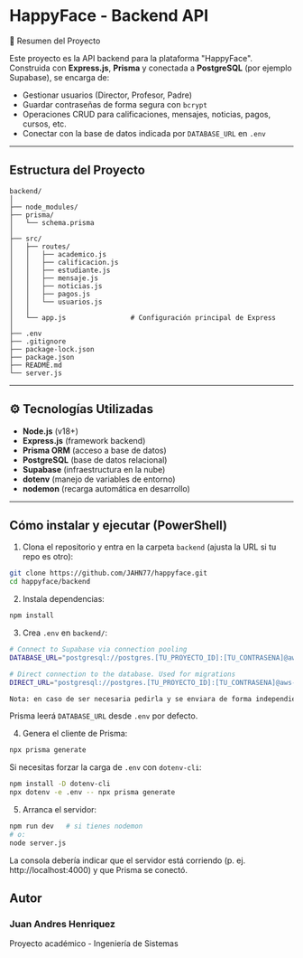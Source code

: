 # HappyFace - Backend API

📝 Resumen del Proyecto

Este proyecto es la API backend para la plataforma "HappyFace". Construida con **Express.js**, **Prisma** y conectada a **PostgreSQL** (por ejemplo Supabase), se encarga de:

- Gestionar usuarios (Director, Profesor, Padre)
- Guardar contraseñas de forma segura con `bcrypt`
- Operaciones CRUD para calificaciones, mensajes, noticias, pagos, cursos, etc.
- Conectar con la base de datos indicada por `DATABASE_URL` en `.env`

---
## Estructura del Proyecto
```
backend/
│
├── node_modules/
├── prisma/
│   └── schema.prisma
│
├── src/
│   ├── routes/
│   │   ├── academico.js
│   │   ├── calificacion.js
│   │   ├── estudiante.js
│   │   ├── mensaje.js
│   │   ├── noticias.js
│   │   ├── pagos.js
│   │   └── usuarios.js
│   │
│   └── app.js                # Configuración principal de Express
│
├── .env
├── .gitignore
├── package-lock.json
├── package.json
├── README.md
└── server.js
```
---

## ⚙️ Tecnologías Utilizadas

- **Node.js** (v18+)
- **Express.js** (framework backend)
- **Prisma ORM** (acceso a base de datos)
- **PostgreSQL** (base de datos relacional)
- **Supabase** (infraestructura en la nube)
- **dotenv** (manejo de variables de entorno)
- **nodemon** (recarga automática en desarrollo)

---

## Cómo instalar y ejecutar (PowerShell)

1) Clona el repositorio y entra en la carpeta `backend` (ajusta la URL si tu repo es otro):

```bash
git clone https://github.com/JAHN77/happyface.git
cd happyface/backend
```

2) Instala dependencias:

```bash
npm install
```

3) Crea `.env` en `backend/`:

```bash
# Connect to Supabase via connection pooling
DATABASE_URL="postgresql://postgres.[TU_PROYECTO_ID]:[TU_CONTRASENA]@aws-1-us-east-1.pooler.supabase.com:6543/postgres?pgbouncer=true"

# Direct connection to the database. Used for migrations
DIRECT_URL="postgresql://postgres.[TU_PROYECTO_ID]:[TU_CONTRASENA]@aws-1-us-east-1.pooler.supabase.com:5432/postgres"

Nota: en caso de ser necesaria pedirla y se enviara de forma independiente
```

Prisma leerá `DATABASE_URL` desde `.env` por defecto.

4) Genera el cliente de Prisma:

```bash
npx prisma generate
```

Si necesitas forzar la carga de `.env` con `dotenv-cli`:

```bash
npm install -D dotenv-cli
npx dotenv -e .env -- npx prisma generate
```

5) Arranca el servidor:

```bash
npm run dev   # si tienes nodemon
# o:
node server.js
```

La consola debería indicar que el servidor está corriendo (p. ej. http://localhost:4000) y que Prisma se conectó.


## Autor
### Juan Andres Henriquez
Proyecto académico - Ingeniería de Sistemas


